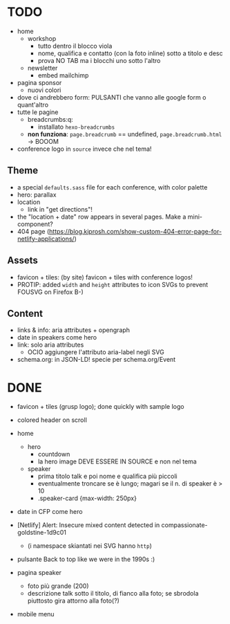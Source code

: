 # TODO

* home
	* workshop
		* tutto dentro il blocco viola
		* nome, qualifica e contatto (con la foto inline) sotto a titolo e desc
		* prova NO TAB ma i blocchi uno sotto l'altro
	* newsletter
		* embed mailchimp
* pagina sponsor
	* nuovi colori 
* dove ci andrebbero form: PULSANTI che vanno alle google form o quant'altro
* tutte le pagine
	* breadcrumbs:q:
		* installato `hexo-breadcrumbs`
    * **non funziona**: `page.breadcrumb` == undefined, `page.breadcrumb.html` -> BOOOM
* conference logo in `source` invece che nel tema!

## Theme

* a special `defaults.sass` file for each conference, with color palette
* hero: parallax
* location
  * link in "get directions"!
* the "location + date" row appears in several pages. Make a mini-component?
* 404 page (https://blog.kiprosh.com/show-custom-404-error-page-for-netlify-applications/)

## Assets

* favicon + tiles: (by site) favicon + tiles with conference logos!
* PROTIP: added `width` and `height` attributes to icon SVGs to prevent FOUSVG on Firefox B-)

## Content

* links & info: aria attributes + opengraph
* date in speakers come hero
* link: solo aria attributes
  * OCIO aggiungere l'attributo aria-label negli SVG
* schema.org: in JSON-LD! specie per schema.org/Event

# DONE

* favicon + tiles (grusp logo); done quickly with sample logo
* colored header on scroll

* home
	* hero
	  * countdown
	  * la hero image DEVE ESSERE IN SOURCE e non nel tema
	* speaker
		* prima titolo talk e poi nome e qualifica più piccoli
		* eventualmente troncare se è lungo; magari se il n. di speaker è > 10
		* .speaker-card {max-width: 250px}
* date in CFP come hero
* [Netlify] Alert: Insecure mixed content detected in compassionate-goldstine-1d9c01
  * (i namespace skiantati nei SVG hanno `http`)
* pulsante Back to top like we were in the 1990s :)
* pagina speaker
	* foto più grande (200)
	* descrizione talk sotto il titolo, di fianco alla foto; se sbrodola piuttosto gira attorno alla foto(?)
* mobile menu
